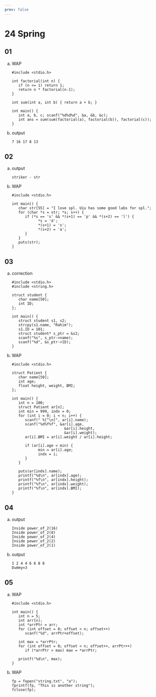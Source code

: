 ```yaml
---
prev: false
---
```

<style>
ol li {
    list-style-type: lower-alpha;
}
</style>

# 24 Spring

## 01

1. WAP
   ```c:line-numbers
   #include <stdio.h>

   int factorial(int n) {
      if (n <= 1) return 1;
      return n * factorial(n-1);
   }

   int sum(int a, int b) { return a + b; }

   int main() {
      int a, b, c; scanf("%d%d%d", &a, &b, &c);
      int ans = sum(sum(factorial(a), factorial(b)), factorial(c));
   }
   ```

2. output
   ```:line-numbers
   7 16 17 8 13
   ```


## 02

1. output
   ```:line-numbers
   striker - str
   ```

2. WAP
   ```c:line-numbers
   #include <stdio.h>

   int main() {
      char str[55] = "I love spl. Uiu has some good labs for spl.";
      for (char *s = str; *s; s++) {
         if (*s == 's' && *(s+1) == 'p' && *(s+2) == 'l') {
               *s = 'd';
               *(s+1) = 's';
               *(s+2) = 'a';
         }
      }
      puts(str);
   }
   ```


## 03

1. correction
   ```c:line-numbers
   #include <stdio.h>
   #include <string.h>

   struct student {
      char name[50];
      int ID;
   };

   int main() {
      struct student s1, s2;
      strcpy(s1.name, "Rahim");
      s1.ID = 101;
      struct student* s_ptr = &s2;
      scanf("%s", s_ptr->name);
      scanf("%d", &s_ptr->ID);
   }
   ```

2. WAP
   ```c:line-numbers
   #include <stdio.h>

   struct Patient {
      char name[50];
      int age;
      float height, weight, BMI;
   };

   int main() {
      int n = 100;
      struct Patient ar[n];
      int min = 999, indx = 0;
      for (int i = 0; i < n; i++) {
         scanf(" %[^\n]", ar[i].name);
         scanf("%d%f%f", &ar[i].age,
                           &ar[i].height,
                           &ar[i].weight);
         ar[i].BMI = ar[i].weight / ar[i].height;

         if (ar[i].age < min) {
               min = ar[i].age;
               indx = i;
         }
      }

      puts(ar[indx].name);
      printf("%d\n", ar[indx].age);
      printf("%f\n", ar[indx].height);
      printf("%f\n", ar[indx].weight);
      printf("%f\n", ar[indx].BMI);
   }
   ```


## 04

1. output
   ```:line-numbers
   Inside power_of_2(16)
   Inside power_of_2(8)
   Inside power_of_2(4)
   Inside power_of_2(2)
   Inside power_of_2(1)
   ```

2. output
   ```:line-numbers
   1 2 4 4 6 6 8 8
   Dummy=3
   ```


## 05

1. WAP
   ```c:line-numbers
   #include <stdio.h>

   int main() {
      int n = 5;
      int arr[n];
      int *arrPtr = arr;
      for (int offset = 0; offset < n; offset++)
         scanf("%d", arrPtr+offset);

      int max = *arrPtr;
      for (int offset = 0; offset < n; offset++, arrPtr++)
         if (*arrPtr > max) max = *arrPtr;

      printf("%d\n", max);
   }
   ```

2. WAP
   ```c:line-numbers
   fp = fopen("string.txt", "a");
   fprintf(fp, "This is another string");
   fclose(fp);
   ```

